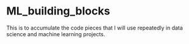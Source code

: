 # ML_building_blocks
This is to accumulate the code pieces that I will use repeatedly in data science and machine learning projects.
